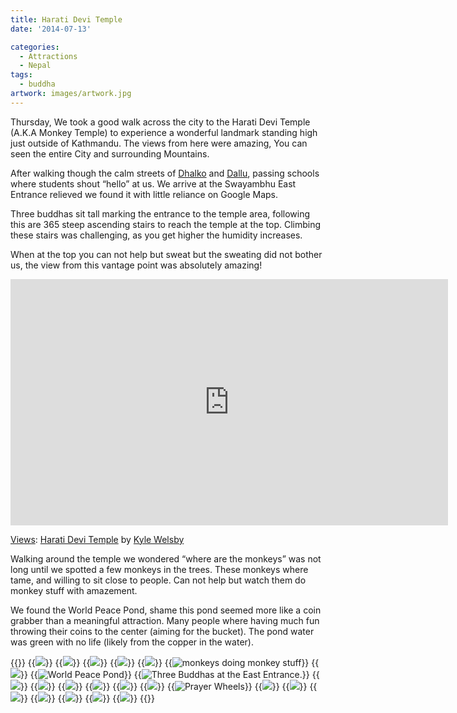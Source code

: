 ```yaml
---
title: Harati Devi Temple
date: '2014-07-13'

categories:
  - Attractions
  - Nepal
tags:
  - buddha
artwork: images/artwork.jpg
---
```


Thursday, We took a good walk across the city to the Harati Devi Temple (A.K.A Monkey Temple) to experience a wonderful landmark standing high just outside of Kathmandu. The views from here were amazing, You can seen the entire City and surrounding Mountains.

After walking though the calm streets of [Dhalko](https://www.google.co.uk/maps/place/Dhalko/@27.7113554,85.30491,17z/data=!3m1!4b1!4m2!3m1!1s0x39eb18fa2c321d93:0x73463153f9c32783) and [Dallu](https://www.google.co.uk/maps/place/Dallu/@27.7118967,85.2978521,17z/data=!3m1!4b1!4m2!3m1!1s0x39eb18f3e75c6c31:0xc7cefd747f90ca11), passing schools where students shout “hello” at us. We arrive at the Swayambhu East Entrance relieved we found it with little reliance on Google Maps.

Three buddhas sit tall marking the entrance to the temple area, following this are 365 steep ascending stairs to reach the temple at the top. Climbing these stairs was challenging, as you get higher the humidity increases.

When at the top you can not help but sweat but the sweating did not bother us, the view from this vantage point was absolutely amazing!

<iframe src="https://maps.google.com/maps?layer=c&amp;panoid=JDoZdXXPTmkAAAQfCLQdRw&amp;ie=UTF8&amp;source=embed&amp;output=svembed&amp;cbp=13%2C242.8384000000001%2C%2C0%2C0" width="700" height="394" frameborder="0" marginwidth="0" marginheight="0" scrolling="no"></iframe>

[Views](https://www.google.com/maps/views/): [Harati Devi Temple](https://www.google.com/maps/views/view/103958417703949399427/gphoto/6034848420778175426) by [Kyle Welsby](https://www.google.com/maps/views/profile/103958417703949399427)

Walking around the temple we wondered “where are the monkeys” was not long until we spotted a few monkeys in the trees. These monkeys where tame, and willing to sit close to people. Can not help but watch them do monkey stuff with amazement.

We found the World Peace Pond, shame this pond seemed more like a coin grabber than a meaningful attraction. Many people where having much fun throwing their coins to the center (aiming for the bucket). The pond water was green with no life (likely from the copper in the water).


{{<gallery>}}
  {{<img src="images/Stairs.gif">}}
  {{<img src="images/Toy-Town-Kathmandu.gif">}}
  {{<img src="images/Sunglass-reflection.jpg">}}
  {{<img src="images/down-the-steep-stairs.gif">}}
  {{<img src="images/The-Cutest-Monkey.gif">}}
  {{<img src="images/Monkeys-in-tree.gif" title="monkeys doing monkey stuff">}}
  {{<img src="images/Monkey.gif">}}
  {{<img src="images/World-Peace-Pond.jpg" title="World Peace Pond">}}
  {{<img src="images/Three-Buddas.jpg" title="Three Buddhas at the East Entrance.">}}
  {{<img src="images/IMG_2874.jpg">}}
  {{<img src="images/PANO_20140710_135813.jpg">}}
  {{<img src="images/PANO_20140710_140831.jpg">}}
  {{<img src="images/IMG_2826.jpg">}}
  {{<img src="images/IMG_2842.jpg">}}
  {{<img src="images/IMG_2839.jpg">}}
  {{<img src="images/IMG_2846-MOTION.gif" title="Prayer Wheels">}}
  {{<img src="images/IMG_2871.jpg">}}
  {{<img src="images/IMG_2869.jpg">}}
  {{<img src="images/IMG_2819.jpg">}}
  {{<img src="images/DSC00168-MOTION.gif">}}
  {{<img src="images/DSC00166.jpg">}}
  {{<img src="images/DSC00161.jpg">}}
  {{<img src="images/DSC00162.jpg">}}
{{</gallery>}}
